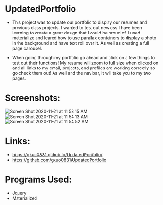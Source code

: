 # UpdatedPortfolio

- This project was to update our portfolio to display our resumes and previous class projects. I wanted to test out new css I have been learning to create a great design that I could be proud of. I used materialize and leared how to use parallax containers to display a photo in the background and have text roll over it. As well as creating a full page carousel.

- When going through my portfolio go ahead and click on a few things to test out their functions! My resume will zoom to full size when clicked on and all links to my email, projects, and profiles are working correctly so go check them out! As well and the nav bar, it will take you to my two pages.

# Screenshots:

![Screen Shot 2020-11-21 at 11 53 15 AM](https://user-images.githubusercontent.com/68671968/99885159-379b4480-2bf0-11eb-92f9-85433ed74f8e.png)
![Screen Shot 2020-11-21 at 11 54 13 AM](https://user-images.githubusercontent.com/68671968/99885171-4aae1480-2bf0-11eb-94ce-ac37832bd6b6.png)
![Screen Shot 2020-11-21 at 11 54 52 AM](https://user-images.githubusercontent.com/68671968/99885184-5f8aa800-2bf0-11eb-90dd-f597ac71706d.png)

# Links:

- https://gkuo0831.github.io/UpdatedPortfolio/
- https://github.com/gkuo0831/UpdatedPortfolio

# Programs Used:

- Jquery
- Materialized
